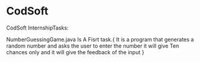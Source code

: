 # CodSoft
CodSoft InternshipTasks:

NumberGuessingGame.java Is A Fisrt task.{
It is a program that generates a random number and asks the user to enter the number it will give Ten chances only and it will give the feedback of the input
}
